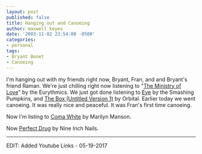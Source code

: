 ```yaml
---
layout: post
published: false
title: Hanging out and Canoeing
author: maxwell keyes
date: '2003-11-02 23:54:00 -0500'
categories:
- personal
tags:
- Bryant Bonet
- Canoeing
---
```


I'm hanging out with my friends right now, Bryant, Fran, and and Bryant's friend
Raman. We're just chilling right now listening to "[The Ministry of Love][]" by
the Eurythmics. We just got done listening to [Eye][] by the Smashing Pumpkins,
and [The Box (Untitled Version 1)][] by Orbital. Earlier today we went canoeing.
It was really nice and peaceful. It was Fran's first time canoeing.

Now I'm listing to [Coma White][] by Marilyn Manson.

Now [Perfect Drug][] by Nine Inch Nails.

[The Ministry of Love]: https://www.youtube.com/watch?v=AVutrPKcGgE
[The Box (Untitled Version 1)]: https://www.youtube.com/watch?v=1DCRLZcjw2E
[Eye]: https://www.youtube.com/watch?v=rLFxMXlZYbo
[Coma White]: https://www.youtube.com/watch?v=QQPJYnr48yU
[Perfect Drug]: https://www.youtube.com/watch?v=sSLqeZzTU8I

----

EDIT: Added Youtube Links - 05-19-2017
